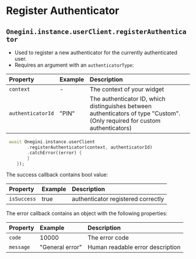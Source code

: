 # Register Authenticator

## `Onegini.instance.userClient.registerAuthenticator`



- Used to register a new authenticator for the currently authenticated user.
- Requires an argument with an `authenticatorType`:

| Property          | Example | Description                                                  |
| :---------------- | :------ | :----------------------------------------------------------- |
| `context`         | -       | The context of your widget                                   |
| `authenticatorId` | "PIN"   | The authenticator ID, which distinguishes between authenticators of type "Custom". (Only required for custom authenticators) |

```dart
 await Onegini.instance.userClient
        .registerAuthenticator(context, authenticatorId)
        .catchError((error) {
      	}
    });
```

The success callback contains bool value:

| Property    | Example | Description                        |
| :---------- | :------ | :--------------------------------- |
| `isSuccess` | true    | authenticator registered correctly |

The error callback contains an object with the following properties:

| Property  | Example         | Description                      |
| :-------- | :-------------- | :------------------------------- |
| `code`    | 10000           | The error code                   |
| `message` | "General error" | Human readable error description |

